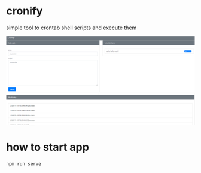 # cronify
simple tool to crontab shell scripts and execute them

![demo](demo.PNG)
![demo1](demo1.PNG)

# how to start app

```
npm run serve
```
